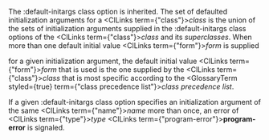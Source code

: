  



The :default-initargs class option is inherited. The set of defaulted initialization arguments for a <ClLinks  term={"class"}><i>class</i></ClLinks> is the union of the sets of initialization arguments supplied in the :default-initargs class options of the <ClLinks  term={"class"}><i>class</i></ClLinks> and its *superclasses*. When more than one default initial value <ClLinks  term={"form"}><i>form</i></ClLinks> is supplied 



for a given initialization argument, the default initial value <ClLinks  term={"form"}><i>form</i></ClLinks> that is used is the one supplied by the <ClLinks  term={"class"}><i>class</i></ClLinks> that is most specific according to the <GlossaryTerm styled={true} term={"class precedence list"}><i>class precedence list</i></GlossaryTerm>. 



If a given :default-initargs class option specifies an initialization argument of the same <ClLinks  term={"name"}><i>name</i></ClLinks> more than once, an error of <ClLinks  term={"type"}><i>type</i></ClLinks> <ClLinks  term={"program-error"}><b>program-error</b></ClLinks> is signaled.  







